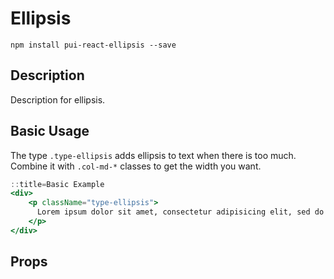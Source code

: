 # Ellipsis

`npm install pui-react-ellipsis --save`

## Description
Description for ellipsis.

## Basic Usage
The type `.type-ellipsis` adds ellipsis to text when there is too much. Combine it with `.col-md-*` classes to get the width you want.

```jsx
::title=Basic Example
<div>
    <p className="type-ellipsis">
      Lorem ipsum dolor sit amet, consectetur adipisicing elit, sed do eiusmod tempor incididunt ut labore et dolore magna aliqua. Ut enim ad minim veniam, quis nostrud exercitation ullamco laboris nisi ut aliquip ex ea commodo consequat. Duis aute irure dolor in reprehenderit in voluptate velit esse cillum dolore eu fugiat nulla pariatur. Excepteur sint occaecat cupidatat non proident, sunt in culpa qui officia deserunt mollit anim id est laborum.
    </p>
</div>
```

## Props